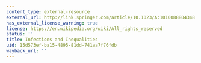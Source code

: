 ```yaml
---
content_type: external-resource
external_url: http://link.springer.com/article/10.1023/A:1010088804348
has_external_license_warning: true
license: https://en.wikipedia.org/wiki/All_rights_reserved
status: ''
title: Infections and Inequalities
uid: 15d573ef-ba15-4895-81dd-741aa7f76fdb
wayback_url: ''
---
```

